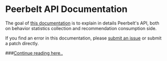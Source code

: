 # Peerbelt API Documentation

The goal of [this documentation](/../../wiki) is to explain in details Peerbelt's API, both on behavior statistics collection and recommendation consumption side.

If you find an error in this documentation, please [submit an issue](/../../issues/new) or submit a patch directly.

###[Continue reading here..](/../../wiki)
